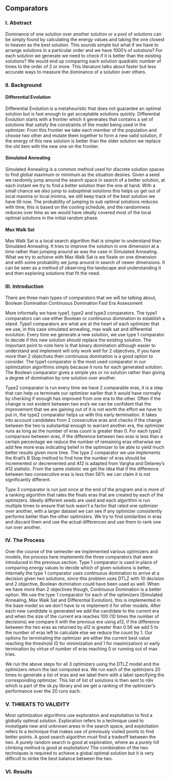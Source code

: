 ## Comparators

### I.	Abstract
Dominance of one solution over another solution or a pool of solutions can be simply found by calculating the energy values and taking the one closest to heaven as the best solution. This sounds simple but what if we have to arrange solutions in a particular order and we have 1000’s of solutions? For each solution we generate we need to check if it is better than the existing solutions? We would end up comparing each solution quadratic number of times to the order of 2 or more. This literature talks about faster but less accurate ways to measure the dominance of a solution over others.
### II.	Background

#### Differential Evolution

Differential Evolution is a metaheuristic that does not guarantee an optimal solution but is fast enough to get acceptable solutions quickly. Differential Evolution starts with a frontier which it generates that contains a set of solutions that satisfy the constraints of the model being used in the optimizer. From this frontier we take each member of the population and choose two other and mutate them together to form a new valid solution, if the energy of this new solution is better than the older solution we replace the old item with the new one on the frontier.

#### Simulated Annealing

Simulated Annealing is a common method used for discrete solution spaces to find global maximum or minimum as the situation desires. Given a seed we randomly jump around the search space in search of a better solution, at each instant we try to find a better solution than the one at hand. With a small chance we also jump to suboptimal solutions this helps us get out of local maxima or local minima, we still keep track of the best solution we have till now. The probability of jumping to sub optimal solutions reduces with time, this is based on the cooling schedule, and the randomness reduces over time as we would have ideally covered most of the local optimal solutions in the initial random phase.

#### Max Walk Sat

Max Walk Sat is a local search algorithm that is simpler to understand than Simulated Annealing. It tries to improve the solution in one dimension at a time rather than jumping around as was the case in Simulated Annealing. What we try to achieve with Max Walk Sat is we fixate on one dimension and with some probability we jump around in search of newer dimensions. It can be seen as a method of observing the landscape and understanding it and then exploring solutions that fit the need.

### III.	Introduction
There are three main types of comparators that we will be talking about,
	Boolean Domination
	Continuous Domination
	Fast Era Assessment

More informally we have type1, type2 and type3 comparators. The type1 comparators can use either Boolean or continuous domination to establish a stand. Type1 comparators are what are at the heart of each optimizer that we use, in this case simulated annealing, max walk sat and differential evolution. Every time we generate a new solution, we use type 1 comparator to decide if this new solution should replace the existing solution. The important point to note here is that binary domination although easier to understand and implement will only work well for 2 objectives, if you have more than 2 objectives then continuous domination is a good option to consider. The type1 comparator is the most used comparator in our optimization algorithms simply because it runs for each generated solution. The Boolean comparator gives a simple yes or no solution rather than giving a degree of domination by one solution over another.

Type2 comparator is run every time we have 2 comparable eras, it is a step that can help us terminate our optimizer earlier that it would have normally by checking if enough has improved from one era to the other. Often if the change is not evident between two era’s we can be confident that the improvement that we are gaining out of it is not worth the effort we have to put in, the type2 comparator helps us with this early termination. It takes into account candidates from 2 consecutive eras and checks if the change between the two is substantial enough to warrant another era, the optimizer runs as long as the number of eras count is greater than 0. For each type2 comparison between eras, if the difference between two eras is less than a certain percentage we reduce the number of remaining eras otherwise we add few more eras indicating belief in the optimizer to be able to yield much better results given more time. The type 2 comparator we use implements the Krall’s B Stop method to find how the number of eras should be incremented or decremented and A12 is adapted from Vargha and Delaney’s A12 statistic. From the same statistic we get the idea that if the difference between two consecutive eras is less than 56% we can claim it is not significantly different.

Type 3 comparator is run just once at the end of the program and is more of a ranking algorithm that rates the finals eras that are created by each of the optimizers. Ideally different seeds are used and each algorithm is run multiple times to ensure that luck wasn’t a factor that rated one optimizer over another, with a larger dataset we can see if any optimizer consistently performs better than the other optimizers. We try to find similarities in eras and discard them and use the actual differences and use them to rank one run over another.

### IV.	The Process

Over the course of the semester we implemented various optimizers and models, the process here implements the three comparators that were introduced in the previous section. Type 1 comparator is used in place of comparing energy values to decide which of given solutions is better, internally the type 1 comparator uses continuous domination to arrive at a decision given two solutions, since this problem uses DTLZ with 10 decision and 2 objective, Boolean domination could have been used as well. When we have more than 2 objectives though, Continuous Domination is a better option. We use the type 1 comparator for each of the optimizers (Simulated Annealing, Max Walk Sat and Differential Evolution), this is implemented in the base model so we don’t have to re implement it for other models. After each new candidate is generated we add the candidate to the current era and when the size of the current era reaches 100 (10 times the number of decisions) we compare it with the previous era using a12, if the difference between the two eras as returned by a12 is greater than 0.56 we add 5 to the number of eras left to calculate else we reduce the count by 1. Our options for terminating the optimizer are either the current best value reaching the threshold (0 for minimization and 1 for maximization) or early termination by virtue of number of eras reaching 0 or running out of max tries.

We run the above steps for all 3 optimizers using the DTLZ model and the optimizers return the last computed era. We run each of the optimizers 20 times to generate a list of eras and we label them with a label specifying the corresponding optimizer. This list of list of solutions is then sent to rdiv which is part of the sk.py library and we get a ranking of the optimizer’s performance over the 20 runs each.

### V.	THREATS TO VALIDITY
Most optimization algorithms use exploration and exploitation to find a globally optimal solution. Exploration refers to a technique used to investigate new and unknown areas in the search space, and exploitation refers to a technique that makes use of previously visited points to find better points. A good search algorithm must find a tradeoff between the two. A purely random search is good at exploration, where as a purely hill climbing method is good at exploitation/ The combination of the two techniques is required to achieve a global optimal solution but it is very difficult to strike the best balance between the two.
### VI.	Results

